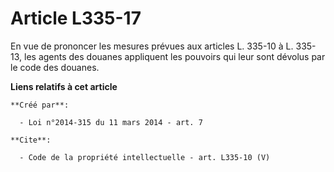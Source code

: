 # Article L335-17

En vue de prononcer les mesures prévues aux articles L. 335-10 à L. 335-13, les agents des douanes appliquent les pouvoirs
qui leur sont dévolus par le code des douanes.

**Liens relatifs à cet article**

	**Créé par**:

	  - Loi n°2014-315 du 11 mars 2014 - art. 7

	**Cite**:

	  - Code de la propriété intellectuelle - art. L335-10 (V)
